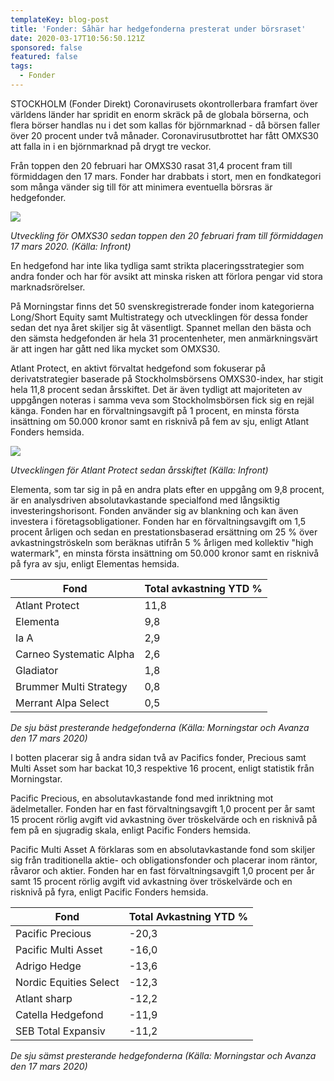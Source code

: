 ```yaml
---
templateKey: blog-post
title: 'Fonder: Såhär har hedgefonderna presterat under börsraset'
date: 2020-03-17T10:56:50.121Z
sponsored: false
featured: false
tags:
  - Fonder
---
```

STOCKHOLM (Fonder Direkt) Coronavirusets okontrollerbara framfart över världens länder har spridit en enorm skräck på de globala börserna, och flera börser handlas nu i det som kallas för björnmarknad - då börsen faller över 20 procent under två månader. Coronavirusutbrottet har fått OMXS30 att falla in i en björnmarknad på drygt tre veckor.

Från toppen den 20 februari har OMXS30 rasat 31,4 procent fram till förmiddagen den 17 mars. Fonder har drabbats i stort, men en fondkategori som många vänder sig till för att minimera eventuella börsras är hedgefonder.

![](/img/omss.png)

*Utveckling för OMXS30 sedan toppen den 20 februari fram till förmiddagen 17 mars 2020. (Källa: Infront)*

En hedgefond har inte lika tydliga samt strikta placeringsstrategier som andra fonder och har för avsikt att minska risken att förlora pengar vid stora marknadsrörelser.

På Morningstar finns det 50 svenskregistrerade fonder inom kategorierna Long/Short Equity samt Multistrategy och utvecklingen för dessa fonder sedan det nya året skiljer sig åt väsentligt. Spannet mellan den bästa och den sämsta hedgefonden är hela 31 procentenheter, men anmärkningsvärt är att ingen har gått ned lika mycket som OMXS30.

Atlant Protect, en aktivt förvaltat hedgefond som fokuserar på derivatstrategier baserade på Stockholmsbörsens OMXS30-index, har stigit hela 11,8 procent sedan årsskiftet. Det är även tydligt att majoriteten av uppgången noteras i samma veva som Stockholmsbörsen fick sig en rejäl känga. Fonden har en förvaltningsavgift på 1 procent, en minsta första insättning om 50.000 kronor samt en risknivå på fem av sju, enligt Atlant Fonders hemsida.

![](/img/Atlant.png)

*Utvecklingen för Atlant Protect sedan årsskiftet (Källa: Infront)*

Elementa, som tar sig in på en andra plats efter en uppgång om 9,8 procent, är en analysdriven absolutavkastande specialfond med långsiktig investeringshorisont. Fonden använder sig av blankning och kan även investera i företagsobligationer. Fonden har en förvaltningsavgift om 1,5 procent årligen och sedan en prestationsbaserad ersättning om 25 % över avkastningströskeln som beräknas utifrån 5 % årligen med kollektiv "high watermark", en minsta första insättning om 50.000 kronor samt en risknivå på fyra av sju, enligt Elementas hemsida.

<!--StartFragment-->

| **Fond**                | **Total avkastning YTD %** |
| ----------------------- | -------------------------- |
| Atlant Protect          | 11,8                       |
| Elementa                | 9,8                        |
| Ia A                    | 2,9                        |
| Carneo Systematic Alpha | 2,6                        |
| Gladiator               | 1,8                        |
| Brummer Multi Strategy  | 0,8                        |
| Merrant Alpa Select     | 0,5                        |

<!--EndFragment-->
*De sju bäst presterande hedgefonderna (Källa: Morningstar och Avanza den 17 mars 2020)*

I botten placerar sig å andra sidan två av Pacifics fonder, Precious samt Multi Asset som har backat 10,3 respektive 16 procent, enligt statistik från Morningstar.

Pacific Precious, en absolutavkastande fond med inriktning mot ädelmetaller. Fonden har en fast förvaltningsavgift 1,0 procent per år samt 15 procent rörlig avgift vid avkastning över tröskelvärde och en risknivå på fem på en sjugradig skala, enligt Pacific Fonders hemsida.

Pacific Multi Asset A förklaras som en absolutavkastande fond som skiljer sig från traditionella aktie- och obligationsfonder och placerar inom räntor, råvaror och aktier. Fonden har en fast förvaltningsavgift 1,0 procent per år samt 15 procent rörlig avgift vid avkastning över tröskelvärde och en risknivå på fyra, enligt Pacific Fonders hemsida.

<!--StartFragment-->

| **Fond**               | **Total Avkastning YTD %** |
| ---------------------- | -------------------------- |
| Pacific Precious       | \-20,3                     |
| Pacific Multi Asset    | \-16,0                     |
| Adrigo Hedge           | \-13,6                     |
| Nordic Equities Select | \-12,3                     |
| Atlant sharp           | \-12,2                     |
| Catella Hedgefond      | \-11,9                     |
| SEB Total Expansiv     | \-11,2                     |

<!--EndFragment-->
*De sju sämst presterande hedgefonderna (Källa: Morningstar och Avanza den 17 mars 2020)*
